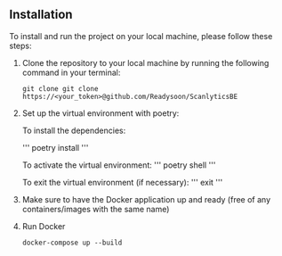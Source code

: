 ## Installation

To install and run the project on your local machine, please follow these steps:

1. Clone the repository to your local machine by running the following command in your terminal:

      ```
      git clone git clone https://<your_token>@github.com/Readysoon/ScanlyticsBE
   
      ```


2. Set up the virtual environment with poetry:
     
     To install the dependencies:

     '''
     poetry install
     '''

     To activate the virtual environment:
     '''
     poetry shell
     '''

     To exit the virtual environment (if necessary):
     '''
     exit
     '''

3. Make sure to have the Docker application up and ready (free of any containers/images with the same name)

4. Run Docker

     ```
     docker-compose up --build
     
     ```